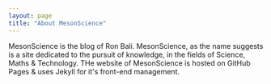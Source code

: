 ```yaml
---
layout: page
title: "About MesonScience"
---
```


MesonScience is the blog of Ron Bali. MesonScience, as the name suggests is a site dedicated to the pursuit of knowledge, in the fields of Science, Maths & Technology. THe website of MesonScience is hosted on GitHub Pages & uses Jekyll for it's front-end management.
